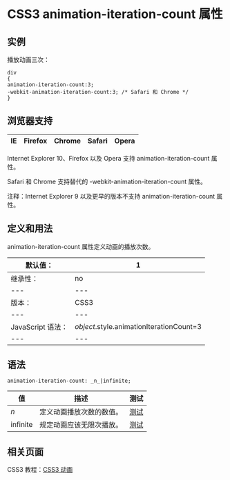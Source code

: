 # CSS3 animation-iteration-count 属性



## 实例

播放动画三次：

```
div
{
animation-iteration-count:3;
-webkit-animation-iteration-count:3; /* Safari 和 Chrome */
}

```

## 浏览器支持

| IE | Firefox | Chrome | Safari | Opera |
| --- | --- | --- | --- | --- |

Internet Explorer 10、Firefox 以及 Opera 支持 animation-iteration-count 属性。

Safari 和 Chrome 支持替代的 -webkit-animation-iteration-count 属性。

注释：Internet Explorer 9 以及更早的版本不支持 animation-iteration-count 属性。

## 定义和用法

animation-iteration-count 属性定义动画的播放次数。

| 默认值： | 1 |
| --- | --- |
| 继承性： | no |
| --- | --- |
| 版本： | CSS3 |
| --- | --- |
| JavaScript 语法： | _object_.style.animationIterationCount=3 |
| --- | --- |

## 语法

```
animation-iteration-count: _n_|infinite;
```

| 值 | 描述 | 测试 |
| --- | --- | --- |
| _n_ | 定义动画播放次数的数值。 | [测试](/tiy/c.asp?f=css_animation-iteration-count) |
| infinite | 规定动画应该无限次播放。 | [测试](/tiy/c.asp?f=css_animation-iteration-count&p=4) |

## 相关页面

CSS3 教程：[CSS3 动画](/css3/css3_animation.asp "CSS3 动画")



